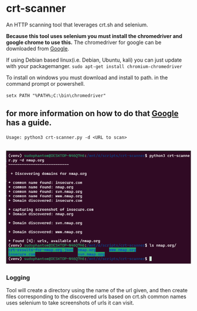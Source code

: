 # crt-scanner
An HTTP scanning tool that leverages crt.sh and selenium.

**Because this tool uses selenium you must install the chromedriver and google chrome to use this.**
The chromedriver for google can be downloaded from  [Google](https://developer.chrome.com/docs/chromedriver/downloads).

If using Debian based linux(i.e. Debian, Ubuntu, kali) you can just update with your packagemanger.
`sudo apt-get install chromium-chromedriver`

To install on windows you must download and install to path.
in the command prompt or powershell.

`setx PATH "%PATH%;C:\bin\chromedriver"`

for more information on how to do that [Google](https://developer.chrome.com/docs/chromedriver/get-started/) has a guide.
---

`Usage: python3 crt-scanner.py -d <URL to scan>`

![alt text](image-1.png)
---
### Logging
Tool will create a directory using the name of the url given, and then create files corresponding to the discovered urls based on crt.sh common names
uses selenium to take screenshots of urls it can visit.